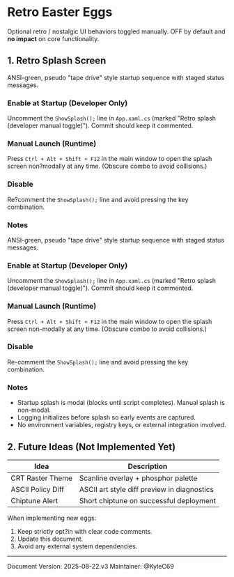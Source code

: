 # Retro Easter Eggs

Optional retro / nostalgic UI behaviors toggled manually. OFF by default and **no impact** on core functionality.

## 1. Retro Splash Screen
ANSI-green, pseudo "tape drive" style startup sequence with staged status messages.

### Enable at Startup (Developer Only)
Uncomment the `ShowSplash();` line in `App.xaml.cs` (marked "Retro splash (developer manual toggle)"). Commit should keep it commented.

### Manual Launch (Runtime)
Press `Ctrl + Alt + Shift + F12` in the main window to open the splash screen non?modally at any time. (Obscure combo to avoid collisions.)

### Disable
Re?comment the `ShowSplash();` line and avoid pressing the key combination.

### Notes
ANSI-green, pseudo "tape drive" style startup sequence with staged status messages.

### Enable at Startup (Developer Only)
Uncomment the `ShowSplash();` line in `App.xaml.cs` (marked "Retro splash (developer manual toggle)"). Commit should keep it commented.

### Manual Launch (Runtime)
Press `Ctrl + Alt + Shift + F12` in the main window to open the splash screen non-modally at any time. (Obscure combo to avoid collisions.)

### Disable
Re-comment the `ShowSplash();` line and avoid pressing the key combination.

### Notes
- Startup splash is modal (blocks until script completes). Manual splash is non-modal.
- Logging initializes before splash so early events are captured.
- No environment variables, registry keys, or external integration involved.

## 2. Future Ideas (Not Implemented Yet)
| Idea | Description |
|------|-------------|
| CRT Raster Theme | Scanline overlay + phosphor palette |
| ASCII Policy Diff | ASCII art style diff preview in diagnostics |
| Chiptune Alert | Short chiptune on successful deployment |

When implementing new eggs:
1. Keep strictly opt?in with clear code comments.
2. Update this document.
3. Avoid any external system dependencies.

---
Document Version: 2025-08-22.v3
Maintainer: @KyleC69
